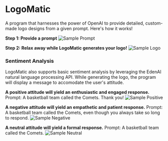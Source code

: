 # LogoMatic

A program that harnesses the power of OpenAI to provide detailed, custom-made logo designs from a given prompt. Here's how it works!

**Step 1: Provide a prompt**
![Sample Prompt](https://github.com/k57hu/LogoMatic/blob/master/images/sample-prompt.png?raw=true)

**Step 2: Relax away while LogoMatic generates your logo!**
![Sample Logo](https://github.com/k57hu/LogoMatic/blob/master/images/sample-logo.png?raw=true)

### Sentiment Analysis

LogoMatic also supports basic sentiment analysis by leveraging the EdenAI natural language processing API. While generating the logo, the program will display a message to accomodate the user's attitude.

**A positive attitude will yield an enthusiastic and engaged response.**
Prompt: A basketball team called the Comets. Thank you!
![Sample Positive](https://github.com/k57hu/LogoMatic/blob/master/images/sample-positive.png?raw=true)

**A negative attitude will yield an empathetic and patient response.**
Prompt: A basketball team called the Comets, even though you always take so long to respond.
![Sample Negative](https://github.com/k57hu/LogoMatic/blob/master/images/sample-negative.png?raw=true)

**A neutral attitude will yield a formal response.**
Prompt: A basketball team called the Comets.
![Sample Neutral](https://github.com/k57hu/LogoMatic/blob/master/images/sample-neutral.png?raw=true)

